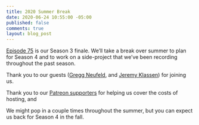 ```yaml
---
title: 2020 Summer Break
date: 2020-06-24 10:55:00 -05:00
published: false
comments: true
layout: blog_post
---
```


[Episode 75](/episode-75) is our Season 3 finale. We’ll take a break over summer to plan for Season 4 and to work on a side-project that we’ve been recording throughout the past season.

Thank you to our guests ([Gregg Neufeld](2019/11/26/number-62/), and [Jeremy Klassen](episode-60/)) for joining us.

Thank you to our [Patreon supporters](https://patreon.com/whatevertown) for helping us cover the costs of hosting, and 

We might pop in a couple times throughout the summer, but you can expect us back for Season 4 in the fall.